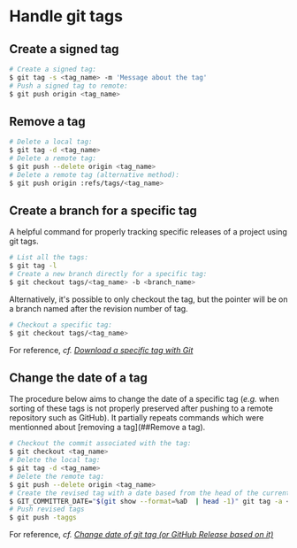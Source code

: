 # Handle git tags

## Create a signed tag

```bash
# Create a signed tag:
$ git tag -s <tag_name> -m 'Message about the tag'
# Push a signed tag to remote:
$ git push origin <tag_name>
```

## Remove a tag

```bash
# Delete a local tag:
$ git tag -d <tag_name>
# Delete a remote tag:
$ git push --delete origin <tag_name>
# Delete a remote tag (alternative method):
$ git push origin :refs/tags/<tag_name>
```

## Create a branch for a specific tag

A helpful command for properly tracking specific releases of a project using git tags.

```bash
# List all the tags:
$ git tag -l
# Create a new branch directly for a specific tag:
$ git checkout tags/<tag_name> -b <branch_name>
```

Alternatively, it's possible to only checkout the tag, but the pointer will be on a branch named after the revision number of tag.

```bash
# Checkout a specific tag:
$ git checkout tags/<tag_name>
```

For reference, _cf._ [_Download a specific tag with Git_](https://stackoverflow.com/a/792027)

## Change the date of a tag

The procedure below aims to change the date of a specific tag (_e.g._ when sorting of these tags is not properly preserved after pushing to a remote repository such as GitHub). It partially repeats commands which were mentionned about [removing a tag](##Remove a tag).

```bash
# Checkout the commit associated with the tag:
$ git checkout <tag_name>
# Delete the local tag:
$ git tag -d <tag_name>
# Delete the remote tag:
$ git push --delete origin <tag_name>
# Create the revised tag with a date based from the head of the current checkout:
$ GIT_COMMITTER_DATE="$(git show --format=%aD  | head -1)" git tag -a <tag_name> -m "Add retroactively a tag for version <tag_name>"
# Push revised tags
$ git push -taggs
```

For reference, _cf._ [_Change date of git tag (or GitHub Release based on it)_](https://stackoverflow.com/a/21741848)
